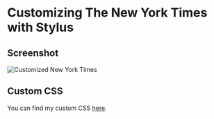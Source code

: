 # Customizing The New York Times with Stylus

## Screenshot
![Customized New York Times](entries/journal/images/NYTimes.png)

## Custom CSS
You can find my custom CSS [here](NYTimes.css).
 

